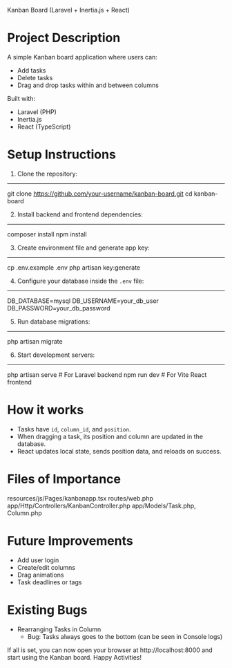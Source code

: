Kanban Board (Laravel + Inertia.js + React)

Project Description
==========================
A simple Kanban board application where users can:
- Add tasks
- Delete tasks
- Drag and drop tasks within and between columns

Built with:
- Laravel (PHP)
- Inertia.js
- React (TypeScript)

Setup Instructions
==========================

1. Clone the repository:
----------------------------------
git clone https://github.com/your-username/kanban-board.git
cd kanban-board

2. Install backend and frontend dependencies:
----------------------------------
composer install
npm install

3. Create environment file and generate app key:
----------------------------------
cp .env.example .env
php artisan key:generate

4. Configure your database inside the `.env` file:
----------------------------------
DB_DATABASE=mysql
DB_USERNAME=your_db_user
DB_PASSWORD=your_db_password

5. Run database migrations:
----------------------------------
php artisan migrate

6. Start development servers:
----------------------------------
php artisan serve        # For Laravel backend
npm run dev              # For Vite React frontend

How it works
==========================

- Tasks have `id`, `column_id`, and `position`.
- When dragging a task, its position and column are updated in the database.
- React updates local state, sends position data, and reloads on success.

Files of Importance
==========================

resources/js/Pages/kanbanapp.tsx
routes/web.php  
app/Http/Controllers/KanbanController.php
app/Models/Task.php, Column.php

Future Improvements
==========================

- Add user login
- Create/edit columns
- Drag animations
- Task deadlines or tags

Existing Bugs
==========================
- Rearranging Tasks in Column
  - Bug: Tasks always goes to the bottom (can be seen in Console logs)

If all is set, you can now open your browser at http://localhost:8000 and start using the Kanban board.
Happy Activities!
